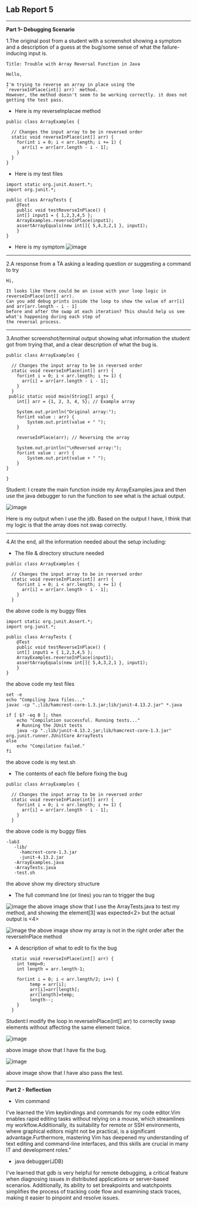 ## Lab Report 5
---

**Part 1– Debugging Scenario**

1.The original post from a student with a screenshot showing a symptom and a description of a guess at 
the bug/some sense of what the failure-inducing input is.
```
Title: Trouble with Array Reversal Function in Java

Hello,

I'm trying to reverse an array in place using the `reverseInPlace(int[] arr)` method.
However, the method doesn't seem to be working correctly. it does not getting the test pass.
```

* Here is my reverseInplacae method

```
public class ArrayExamples {

  // Changes the input array to be in reversed order
  static void reverseInPlace(int[] arr) {
    for(int i = 0; i < arr.length; i += 1) {
      arr[i] = arr[arr.length - i - 1];
    }
  }
}
```

* Here is my test files

```
import static org.junit.Assert.*;
import org.junit.*;

public class ArrayTests {
	@Test 
	public void testReverseInPlace() {
    int[] input1 = { 1,2,3,4,5 };
    ArrayExamples.reverseInPlace(input1);
    assertArrayEquals(new int[]{ 5,4,3,2,1 }, input1);
	}
}
```

* Here is my symptom
![image](cse15l_week1_report/1.symptom.png)

---

2.A response from a TA asking a leading question or suggesting a command to try 

```
Hi,

It looks like there could be an issue with your loop logic in reverseInPlace(int[] arr).
Can you add debug prints inside the loop to show the value of arr[i] and arr[arr.length - i - 1]
before and after the swap at each iteration? This should help us see what's happening during each step of
the reversal process.
```

---

3.Another screenshot/terminal output showing what information the student got from trying that, 
and a clear description of what the bug is.

```
public class ArrayExamples {

  // Changes the input array to be in reversed order
  static void reverseInPlace(int[] arr) {
    for(int i = 0; i < arr.length; i += 1) {
      arr[i] = arr[arr.length - i - 1];
    }
  }
 public static void main(String[] args) {
    int[] arr = {1, 2, 3, 4, 5}; // Example array

    System.out.println("Original array:");
    for(int value : arr) {
        System.out.print(value + " ");
    }

    reverseInPlace(arr); // Reversing the array

    System.out.println("\nReversed array:");
    for(int value : arr) {
        System.out.print(value + " ");
    }
}

}
```

Student: I create the main function inside my ArrayExamples.java and then use the java 
debugger to run the function to see what is the actual output.

![image](cse15l_week1_report/3.jdb.png)

Here is my output when I use the jdb. Based on the output I have, 
I think that my logic is that the array does not swap correctly.

---

4.At the end, all the information needed about the setup including:

* The file & directory structure needed

```
public class ArrayExamples {

  // Changes the input array to be in reversed order
  static void reverseInPlace(int[] arr) {
    for(int i = 0; i < arr.length; i += 1) {
      arr[i] = arr[arr.length - i - 1];
    }
  }
```

the above code is my buggy files

```
import static org.junit.Assert.*;
import org.junit.*;

public class ArrayTests {
	@Test 
	public void testReverseInPlace() {
    int[] input1 = { 1,2,3,4,5 };
    ArrayExamples.reverseInPlace(input1);
    assertArrayEquals(new int[]{ 5,4,3,2,1 }, input1);
	}
}
```

the above code my test files

```
set -e
echo "Compiling Java files..."
javac -cp ".;lib/hamcrest-core-1.3.jar;lib/junit-4.13.2.jar" *.java

if [ $? -eq 0 ]; then
    echo "Compilation successful. Running tests..."
    # Running the JUnit tests
    java -cp ".;lib/junit-4.13.2.jar;lib/hamcrest-core-1.3.jar" org.junit.runner.JUnitCore ArrayTests
else
    echo "Compilation failed."
fi
```
the above code is my test.sh
  
* The contents of each file before fixing the bug

```
public class ArrayExamples {

  // Changes the input array to be in reversed order
  static void reverseInPlace(int[] arr) {
    for(int i = 0; i < arr.length; i += 1) {
      arr[i] = arr[arr.length - i - 1];
    }
  }
```
the above code is my buggy files

```
-lab3
   -lib/
     -hamcrest-core-1.3.jar
     -junit-4.13.2.jar
   -ArrayExamples.java
   -ArrayTests.java
   -test.sh
```
the above show my directory structure

* The full command line (or lines) you ran to trigger the bug

![image](cse15l_week1_report/1.symptom.png)
the above image show that I use the ArrayTests.java to test my method, and showing
the element[3] was expected<2> but the actual output is <4>

![image](cse15l_week1_report/3.jdb.png)
the above image show my array is not in the right order after 
the reverseInPlace method

* A description of what to edit to fix the bug
```
  static void reverseInPlace(int[] arr) {
    int temp=0;
    int length = arr.length-1;

    for(int i = 0; i < arr.length/2; i++) {
         temp = arr[i];
         arr[i]=arr[length];
         arr[length]=temp;
         length--;
    }
  }
```

Student:I modify the loop in reverseInPlace(int[] arr) to correctly swap 
elements without affecting the same element twice.

![image](cse15l_week1_report/4.LAST.png)

above image show that I have fix the bug.

![image](cse15l_week1_report/testpass4.1.png)

above image show that I have also pass the test.

---

**Part 2 - Reflection** 
* Vim command

I've learned the Vim keybindings and commands for my code editor.Vim enables rapid editing tasks without relying on a mouse,
which streamlines my workflow.Additionally, its suitability for remote or SSH environments, where graphical editors might
not be practical, is a significant advantage.Furthermore, mastering Vim has deepened my understanding of text editing and
command-line interfaces, and this skills are crucial in many IT and development roles."

* java debugger(JDB)

I've learned that gdb is very helpful for remote debugging, a critical feature when diagnosing issues in distributed
applications or server-based scenarios. Additionally, its ability to set breakpoints and watchpoints simplifies the
process of tracking code flow and examining stack traces, making it easier to pinpoint and resolve issues.
